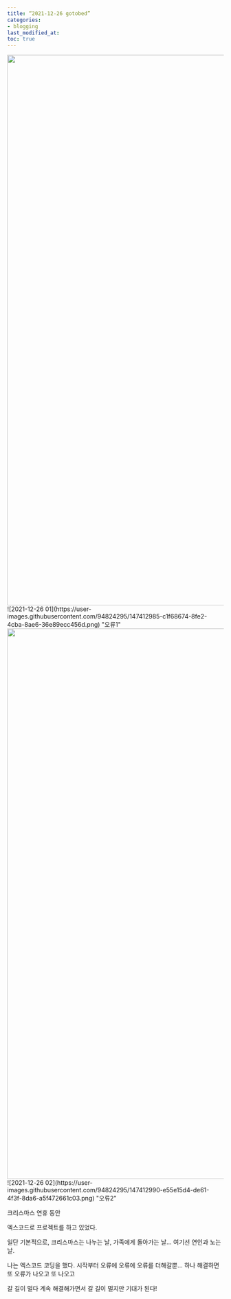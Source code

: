 ```yaml
---
title: “2021-12-26 gotobed”
categories:
- blogging
last_modified_at: 
toc: true
---
```


<img width="1280" src="https://user-images.githubusercontent.com/94824295/147412985-c1f68674-8fe2-4cba-8ae6-36e89ecc456d.png">
![2021-12-26 01](https://user-images.githubusercontent.com/94824295/147412985-c1f68674-8fe2-4cba-8ae6-36e89ecc456d.png)
"오류1"
<img width="1280" src="https://user-images.githubusercontent.com/94824295/147412990-e55e15d4-de61-4f3f-8da6-a5f472661c03.png">
![2021-12-26 02](https://user-images.githubusercontent.com/94824295/147412990-e55e15d4-de61-4f3f-8da6-a5f472661c03.png)
"오류2"

크리스마스 연휴 동안

엑스코드로 프로젝트를 하고 있었다.

일단 기본적으로, 크리스마스는 나누는 날, 가족에게 돌아가는 날... 여기선 연인과 노는 날.

나는 엑스코드 코딩을 했다.
시작부터 오류에 오류에 오류를 더해갈뿐... 하나 해결하면 또 오류가 나오고 또 나오고

갈 길이 멀다
계속 해결해가면서 갈 길이 멀지만 기대가 된다!
